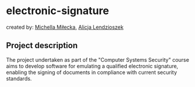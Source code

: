 # electronic-signature

created by: [Michella Miłecka](https://github.com/michellamilecka), [Alicja Lendzioszek](https://github.com/alicjalendzioszek)

## Project description
The project undertaken as part of the "Computer Systems Security" course aims to develop software for emulating a qualified electronic signature, enabling the signing of documents in compliance with current security standards.




